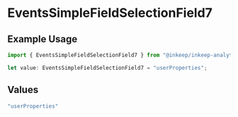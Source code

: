 # EventsSimpleFieldSelectionField7

## Example Usage

```typescript
import { EventsSimpleFieldSelectionField7 } from "@inkeep/inkeep-analytics/models/components";

let value: EventsSimpleFieldSelectionField7 = "userProperties";
```

## Values

```typescript
"userProperties"
```